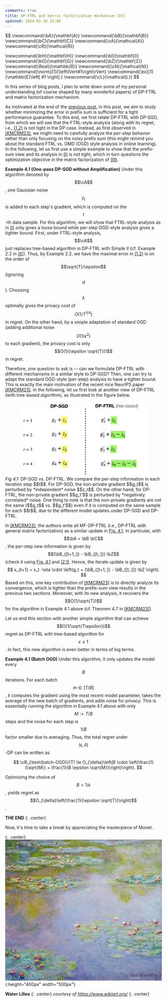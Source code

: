 ```yaml
---
comments: true
title: DP-FTRL and matrix factorization mechanism (IV)
updated: 2024-02-18 22:00
---
```

$$
\newcommand{\bA}{\mathbf{A}}
\newcommand{\bB}{\mathbf{B}}
\newcommand{\bC}{\mathbf{C}}
\newcommand{\cA}{\mathcal{A}}
\newcommand{\cR}{\mathcal{R}}

\newcommand{\bH}{\mathbf{H}}
\newcommand{\bI}{\mathbf{I}}
\newcommand{\bG}{\mathbf{G}}
\newcommand{\bZ}{\mathbf{Z}}
\newcommand{\Real}{\mathbb{R}}
\newcommand{\cN}{\mathcal{N}}
\newcommand{\norm}[1]{\left\lVert#1\right\rVert}
\newcommand{\ex}[1]{\mathbb{E}\left[ #1 \right] }
\newcommand{\cL}{\mathcal{L}}
$$

In this series of blog posts, I plan to write down some of my personal understanding (of course shaped by many wonderful papers) of DP-FTRL and matrix factorization mechanism.

<div class="divider"></div>

As motivated at the end of the [previous post](https://xingyuzhou.org/blog/notes/DP-FTRL-and-matrix-factorization-(III)), in this post, we aim to study whether minimizing the error in prefix sum is sufficient for a tight performance guarantee. To this end, we first relate DP-FTRL with DP-SGD, from which we will see that the FTRL-style analysis (along with its regret, i.e., [(1.2)](https://xingyuzhou.org/blog/notes/DP-FTRL-and-matrix-factorization-(I)#eq2) is not tight in the DP case. Instead, as first observed in [[KMCRM23]](https://arxiv.org/abs/2302.01463), we might need to carefully analyze the *per-step* behavior rather than only focusing on the noisy prefix sum (this might remind you about the standard FTRL vs. OMD (OGD) style analysis in online learning). In the following, let us first use a simple example to show that the prefix-sum view and its analysis in [(I)](https://xingyuzhou.org/blog/notes/DP-FTRL-and-matrix-factorization-(I)) is not tight, which in turn questions the optimization objective in the matrix factorization of [(III)](https://xingyuzhou.org/blog/notes/DP-FTRL-and-matrix-factorization-(III)).


**Example 4.1 (One-pass DP-SGD without Amplification)** Under this algorithm denoted by $$\cA$$, one Gaussian noise $$z_t$$ is added to each step's gradient, which is computed on the $$t$$-th data sample.  For this algorithm, we will show that FTRL-style analysis as in [(I)](https://xingyuzhou.org/blog/notes/DP-FTRL-and-matrix-factorization-(I)) only gives a loose bound while per-step OGD-style analysis gives a tighter bound. First, under FTRL-style analysis, $$\cA$$ just replaces tree-based algorithm in DP-FTRL with Simple II (cf. Example 2.2 in [(II)](https://xingyuzhou.org/blog/notes/DP-FTRL-and-matrix-factorization-(II))). Thus, by Example 2.2, we have the maximal error in [(1.2)](https://xingyuzhou.org/blog/notes/DP-FTRL-and-matrix-factorization-(I)#eq2) is on the order of $$\sqrt{T}/\epsilon$$ (ignoring $$d$$). Choosing $$\lambda$$ optimally gives the privacy cost of $$O(1/T^{1/4})$$ in regret. On the other hand, by a simple adaptation of standard OGD (adding additional noise $$O(1/\epsilon^2)$$ to each gradient), the privacy cost is only $$O(1/(\epsilon \sqrt{T}))$$ in regret.


<div class="divider"></div>

Therefore, one question to ask is -- can we formulate DP-FTRL with different mechanisms in a similar style to DP-SGD? Then, one can try to adapt the standard OGD-style (per-step) analysis to have a tighter bound. This is exactly the main motivation of the recent nice NeurIPS paper [[KMCRM23]](https://arxiv.org/abs/2302.01463). In the following, let us first look at another view of DP-FTRL (with tree-based algorithm), as illustrated in the figure below.

<div style="text-align: center;">
    <img src="../assets/post_images/correlated-noise.jpg" alt="tree" id="correlated" style="width: 80%; height: auto;"/>
</div>
<em>Fig 4.1:</em> DP-SGD vs. DP-FTRL. We compare the per-step information in each iteration step $$t$$. For DP-SGD, the non-private gradient $$g_t$$ is perturbed by *independent* noise $$z_t$$. On the other hand, for DP-FTRL, the non-private gradient $$g_t'$$ is perturbed by *negatively correlated* noise. One thing to note is that the non-private gradients are not the same ($$g_t$$ vs. $$g_t'$$) even if it is computed on the same sample for each $$t$$, due to the different model updates under DP-SGD and DP-FTRL.


In [[KMCRM23]](https://arxiv.org/abs/2302.01463), the authors write all MF-DP-FTRL (i.e., DP-FTRL with general matrix factorization) as a similar update in [Fig. 4.1](#correlated). In particular, with $$\bA = \bB \bC$$, the per-step new information is given by $$(\bB_{[t+1,:]} - \bB_{[t,:]}) \bZ$$ (check it using [Fig. 4.1](#correlated) and [(2.1)](https://xingyuzhou.org/blog/notes/DP-FTRL-and-matrix-factorization-(II)#eq21). Hence, the iterate update is given by
$$
    x_{t+1} = x_t -\eta \cdot \left(g_t + (\bB_{[t+1,:]} - \bB_{[t,:]}) \bZ \right).
$$
Based on this, one key contribution of [[KMCRM23]](https://arxiv.org/abs/2302.01463) is to directly analyze its convergence, which is tighter than the prefix-sum view results in the previous two sections. Moreover, with its new analysis, it recovers the $$O(1/\sqrt{T})$$ for the algorithm in Example 4.1 above (cf. Theorem 4.7 in [[KMCRM23]](https://arxiv.org/abs/2302.01463)).

Let us end this section with another simple algorithm that can achieve $$O(1/\sqrt{T\epsilon})$$ regret as DP-FTRL with tree-based algorithm for $$\epsilon \le 1$$. In fact, this new algorithm is even better in terms of log terms.


**Example 4.1 (Batch OGD)** Under this algorithm, it only updates the model every $$B$$ iterations. For each batch $$m \in [T/B]$$, it computes the gradient using the most recent model parameter, takes the average of the new batch of gradients, and adds noise for privacy. This is essentially running the algorithm in Example 4.1 above with only $$M:= T/B$$ steps and the noise for each step is $$1/B$$ factor smaller due to averaging. Thus, the total regret under $$(\epsilon,\delta)$$-DP can be written as

   $$
       \cR_{\text{batch-OGD}}(T) \le O_{\delta}\left(B \cdot \left(\frac{1}{\sqrt{M}} + \frac{1}{B \epsilon  \sqrt{M}}\right)\right).
   $$

   Optimizing the choice of $$B = 1/\epsilon$$, yields regret as $$O_{\delta}\left(\frac{1}{\epsilon \sqrt{T}}\right)$$.



[^1]: One subtlety here is that gradients in $$\bG$$ in model training is adaptive rather than fixed. However, as shown in [[DMRSG22]](https://arxiv.org/pdf/2202.08312.pdf), for the Gaussian mechanism, it suffices to consider the non-adaptive one.

**THE END**
{: .center}

<div class="divider"></div>

Now, it's time to take a break by appreciating the masterpiece of Monet.


{: .center}
![Monet](../assets/post_images/water-lilies-4.jpg){:height="400px" width="500px"}

**Water Lilies**
{: .center}
_courtesy of https://www.wikiart.org/_
{: .center}
